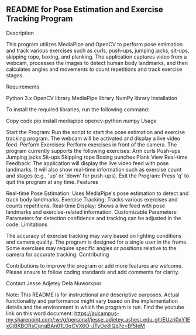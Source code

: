 ## README for Pose Estimation and Exercise Tracking Program

Description

This program utilizes MediaPipe and OpenCV to perform pose estimation and track various exercises such as curls, push-ups, jumping jacks, sit-ups, skipping rope, boxing, and planking. The application captures video from a webcam, processes the images to detect human body landmarks, and then calculates angles and movements to count repetitions and track exercise stages.

Requirements

Python 3.x
OpenCV library
MediaPipe library
NumPy library
Installation

To install the required libraries, run the following command:

Copy code
pip install mediapipe opencv-python numpy
Usage

Start the Program: Run the script to start the pose estimation and exercise tracking program. The webcam will be activated and display a live video feed.
Perform Exercises: Perform exercises in front of the camera. The program currently supports the following exercises:
Arm curls
Push-ups
Jumping jacks
Sit-ups
Skipping rope
Boxing punches
Plank
View Real-time Feedback: The application will display the live video feed with pose landmarks. It will also show real-time information such as exercise count and stages (e.g., 'up' or 'down' for push-ups).
Exit the Program: Press 'q' to quit the program at any time.
Features

Real-time Pose Estimation: Uses MediaPipe's pose estimation to detect and track body landmarks.
Exercise Tracking: Tracks various exercises and counts repetitions.
Real-time Display: Shows a live feed with pose landmarks and exercise-related information.
Customizable Parameters: Parameters for detection confidence and tracking can be adjusted in the code.
Limitations

The accuracy of exercise tracking may vary based on lighting conditions and camera quality.
The program is designed for a single user in the frame.
Some exercises may require specific angles or positions relative to the camera for accurate tracking.
Contributing

Contributions to improve the program or add more features are welcome. Please ensure to follow coding standards and add comments for clarity.


Contact
Jesse Adjetey 
Dela Nuworkpor

Note: This README is for instructional and descriptive purposes. Actual functionality and performance might vary based on the implementation details and the environment in which the program is run.
Find the youtube link on this word document:
https://aucampus-my.sharepoint.com/:w:/g/personal/jesse_adjetey_ashesi_edu_gh/EUzri0xY1ExGjBKBORsCqngBAn01L0qCVX6O-JTyOe8IQg?e=Bf5IeM
